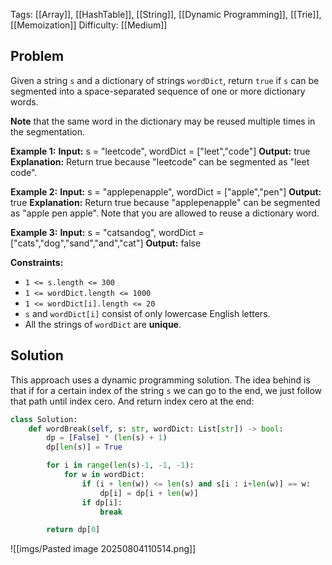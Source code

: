 Tags: [[Array]], [[HashTable]], [[String]], [[Dynamic Programming]], [[Trie]], [[Memoization]]
Difficulty: [[Medium]]
## Problem
Given a string `s` and a dictionary of strings `wordDict`, return `true` if `s` can be segmented into a space-separated sequence of one or more dictionary words.

**Note** that the same word in the dictionary may be reused multiple times in the segmentation.

**Example 1:**
**Input:** s = "leetcode", wordDict = ["leet","code"]
**Output:** true
**Explanation:** Return true because "leetcode" can be segmented as "leet code".

**Example 2:**
**Input:** s = "applepenapple", wordDict = ["apple","pen"]
**Output:** true
**Explanation:** Return true because "applepenapple" can be segmented as "apple pen apple".
Note that you are allowed to reuse a dictionary word.

**Example 3:**
**Input:** s = "catsandog", wordDict = ["cats","dog","sand","and","cat"]
**Output:** false

**Constraints:**
- `1 <= s.length <= 300`
- `1 <= wordDict.length <= 1000`
- `1 <= wordDict[i].length <= 20`
- `s` and `wordDict[i]` consist of only lowercase English letters.
- All the strings of `wordDict` are **unique**.

## Solution
This approach uses a dynamic programming solution. The idea behind is that if for a certain index of the string `s` we can go to the end, we just follow that path until index cero. And return index cero at the end:

```python
class Solution:
    def wordBreak(self, s: str, wordDict: List[str]) -> bool:
        dp = [False] * (len(s) + 1)
        dp[len(s)] = True

        for i in range(len(s)-1, -1, -1):
            for w in wordDict:
                if (i + len(w)) <= len(s) and s[i : i+len(w)] == w:
                    dp[i] = dp[i + len(w)]
                if dp[i]:
                    break

        return dp[0]
```

![[imgs/Pasted image 20250804110514.png]]